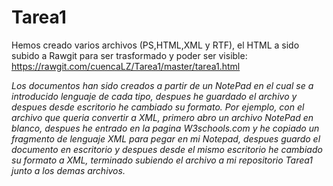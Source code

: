 # Tarea1
Hemos creado varios archivos (PS,HTML,XML y RTF), el HTML a sido subido a Rawgit para ser trasformado y poder ser visible:
https://rawgit.com/cuencaLZ/Tarea1/master/tarea1.html

*Los documentos han sido creados a partir de un NotePad en el cual se a introducido lenguaje de cada tipo, despues he guardado el archivo y despues desde escritorio he cambiado su formato. Por ejemplo, con el archivo que queria convertir a XML, primero  abro un archivo NotePad en blanco, despues he entrado en la pagina W3schools.com y he copiado un fragmento de lenguaje XML para pegar en mi Notepad, despues guardo el documento en escritorio y despues desde el mismo escritorio he cambiado su formato a XML, terminado subiendo el archivo a mi repositorio Tarea1 junto a los demas archivos.*
